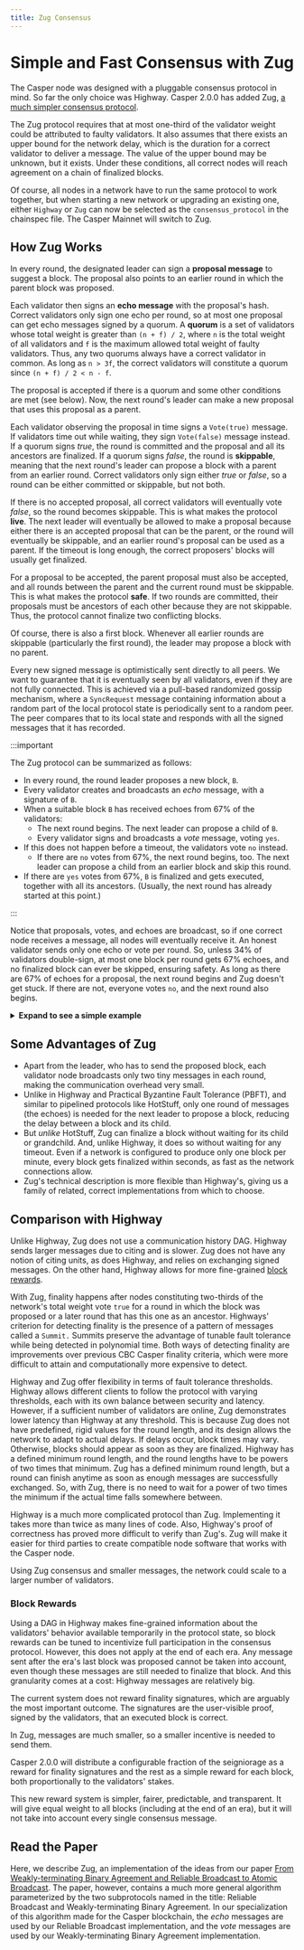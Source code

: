 ```yaml
---
title: Zug Consensus
---
```


# Simple and Fast Consensus with Zug

<!-- TODO update this page to use message gossiping instead of broadcasting when the protocol switches to message gossiping. -->

The Casper node was designed with a pluggable consensus protocol in mind. So far the only choice was Highway. Casper 2.0.0 has added Zug, [a much simpler consensus protocol](https://arxiv.org/abs/2205.06314).

The Zug protocol requires that at most one-third of the validator weight could be attributed to faulty validators. It also assumes that there exists an upper bound for the network delay, which is the duration for a correct validator to deliver a message. The value of the upper bound may be unknown, but it exists. Under these conditions, all correct nodes will reach agreement on a chain of finalized blocks.

Of course, all nodes in a network have to run the same protocol to work together, but when starting a new network or upgrading an existing one, either `Highway` or `Zug` can now be selected as the `consensus_protocol` in the chainspec file. The Casper Mainnet will switch to Zug.

## How Zug Works

In every round, the designated leader can sign a **proposal message** to suggest a block. The proposal also points to an earlier round in which the parent block was proposed.

Each validator then signs an **echo message** with the proposal's hash. Correct validators only sign one echo per round, so at most one proposal can get echo messages signed by a quorum. A **quorum** is a set of validators whose total weight is greater than `(n + f) / 2`, where `n` is the total weight of all validators and `f` is the maximum allowed total weight of faulty validators. Thus, any two quorums always have a correct validator in common. As long as `n > 3f`, the correct validators will constitute a quorum since `(n + f) / 2 < n - f`.

The proposal is accepted if there is a quorum and some other conditions are met (see below). Now, the next round's leader can make a new proposal that uses this proposal as a parent.

Each validator observing the proposal in time signs a `Vote(true)` message. If validators time out while waiting, they sign `Vote(false)` message instead. If a quorum signs *true*, the round is committed and the proposal and all its ancestors are finalized. If a quorum signs *false*, the round is **skippable**, meaning that the next round's leader can propose a block with a parent from an earlier round. Correct validators only sign either *true* or *false*, so a round can be either committed or skippable, but not both.

If there is no accepted proposal, all correct validators will eventually vote *false*, so the round becomes skippable. This is what makes the protocol **live**. The next leader will eventually be allowed to make a proposal because either there is an accepted proposal that can be the parent, or the round will eventually be skippable, and an earlier round's proposal can be used as a parent. If the timeout is long enough, the correct proposers' blocks will usually get finalized.

For a proposal to be accepted, the parent proposal must also be accepted, and all rounds between the parent and the current round must be skippable. This is what makes the protocol **safe**. If two rounds are committed, their proposals must be ancestors of each other because they are not skippable. Thus, the protocol cannot finalize two conflicting blocks.

Of course, there is also a first block. Whenever all earlier rounds are skippable (particularly the first round), the leader may propose a block with no parent.

Every new signed message is optimistically sent directly to all peers. We want to guarantee that it is eventually seen by all validators, even if they are not fully connected. This is achieved via a pull-based randomized gossip mechanism, where a `SyncRequest` message containing information about a random part of the local protocol state is periodically sent to a random peer. The peer compares that to its local state and responds with all the signed messages that it has recorded.

:::important

The Zug protocol can be summarized as follows:

* In every round, the round leader proposes a new block, `B`.
* Every validator creates and broadcasts an _echo_ message, with a signature of `B`.
* When a suitable block `B` has received echoes from 67% of the validators:
    * The next round begins. The next leader can propose a child of `B`.
    * Every validator signs and broadcasts a _vote_ message, voting `yes`.
* If this does not happen before a timeout, the validators vote `no` instead.
    * If there are `no` votes from 67%, the next round begins, too.
      The next leader can propose a child from an earlier block and skip this round.
* If there are `yes` votes from 67%, `B` is finalized and gets executed, together with all its ancestors. (Usually, the next round has already started at this point.)

:::

Notice that proposals, votes, and echoes are broadcast, so if one correct node receives a message, all nodes will eventually receive it. An honest validator sends only one echo or vote per round. So, unless 34% of validators double-sign, at most one block per round gets 67% echoes, and no finalized block can ever be skipped, ensuring safety. As long as there are 67% of echoes for a proposal, the next round begins and Zug doesn't get stuck. If there are not, everyone votes `no`, and the next round also begins.

<details>
<summary><b>Expand to see a simple example</b></summary>

Let's review a simple scenario demonstrating the Zug consensus. The example shows five rounds with a different leader and nodes voting on a card suit. The bottom row indicates whether or not the round was finalized. Notice that round 5 was the first finalized round.

<p align="center">
<img src={"/image/design/zug-example.png"} alt="Zug Example" />
</p>

In round 1, we had a leader who proposed `♥`, but was slow, so the other nodes timed out and voted `no.` The first round had a proposal and was skippable, but nothing was finalized. 

In round 2, the second proposer saw `♥` and proposed `♣` as a child of `♥`. Some nodes voted `yes`, and some timed out and voted `no`. So, round 2 will never output anything because there wasn't a decision.

In round 3, the leader proposed `♦` as a child of `♣`. Assuming the leader was still too slow, everyone voted `no`, and round 3 became skippable even though it had a proposal.

In round 4, the proposer might have crashed or been malicious, so everyone timed out and voted `no`.

In round 5, the leader didn't see the `♦` proposal from round 3 but saw the `no` decision. So, from their perspective, rounds 3 and 4 were skippable and had no proposals. Thus, the leader in round 5 proposed `♠` as a child of `♣`. **Notice that the algorithm encountered a fork**. Regardless, everyone voted `yes`, and round 5 was finalized. I.e., at that moment, `♥`, `♣`, and `♠` all become finalized and executed in that order. As a result, every future proposer needs to propose children of this round.

**Important Notes:**

Even proposals from rounds with a quorum of `no` votes can become finalized indirectly.

If a round is neither finalized nor skippable, the round will likely be finalized at some point in the future. When one-third of the network's weight votes `yes`, a proposal with a quorum of echoes is formed. Consequently, all other honest nodes will eventually see this quorum of echoes and the accepted proposal, which will serve as a parent in future rounds.

Nodes vote `yes` when they have a quorum of echoes, and all the ancestors of that proposal have a quorum of echoes. Also, those ancestors have a quorum of echoes, and the rounds with no ancestors all have a quorum of `no` votes (being skippable).

The algorithm will always produce a result in at least one of the `Accepted proposal` or `Finalized round` rows. If a proposal doesn't get accepted in a round, everyone times out and votes `no`. Otherwise, a proposal is visible to someone with a quorum of votes and will eventually be visible to everyone.

</details>

## Some Advantages of Zug

* Apart from the leader, who has to send the proposed block, each validator node broadcasts only two tiny messages in each round, making the communication overhead very small.
* Unlike in Highway and Practical Byzantine Fault Tolerance (PBFT), and similar to pipelined protocols like HotStuff, only one round of messages (the echoes) is needed for the next leader to propose a block, reducing the delay between a block and its child.
* But _unlike_ HotStuff, Zug can finalize a block without waiting for its child or grandchild. And, unlike Highway, it does so without waiting for any timeout. Even if a network is configured to produce only one block per minute, every block gets finalized within seconds, as fast as the network connections allow.
* Zug's technical description is more flexible than Highway's, giving us a family of related, correct implementations from which to choose.

## Comparison with Highway

Unlike Highway, Zug does not use a communication history DAG. Highway sends larger messages due to citing and is slower. Zug does not have any notion of citing units, as does Highway, and relies on exchanging signed messages. On the other hand, Highway allows for more fine-grained [block rewards](#block-rewards).

With Zug, finality happens after nodes constituting two-thirds of the network's total weight vote `true` for a round in which the block was proposed or a later round that has this one as an ancestor. Highways' criterion for detecting finality is the presence of a pattern of messages called a `Summit.` Summits preserve the advantage of tunable fault tolerance while being detected in polynomial time. Both ways of detecting finality are improvements over previous CBC Casper finality criteria, which were more difficult to attain and computationally more expensive to detect.

Highway and Zug offer flexibility in terms of fault tolerance thresholds. Highway allows different clients to follow the protocol with varying thresholds, each with its own balance between security and latency. However, if a sufficient number of validators are online, Zug demonstrates lower latency than Highway at any threshold. This is because Zug does not have predefined, rigid values for the round length, and its design allows the network to adapt to actual delays. If delays occur, block times may vary. Otherwise, blocks should appear as soon as they are finalized. Highway has a defined minimum round length, and the round lengths have to be powers of two times that minimum. Zug has a defined minimum round length, but a round can finish anytime as soon as enough messages are successfully exchanged. So, with Zug, there is no need to wait for a power of two times the minimum if the actual time falls somewhere between.

Highway is a much more complicated protocol than Zug. Implementing it takes more than twice as many lines of code. Also, Highway's proof of correctness has proved more difficult to verify than Zug's. Zug will make it easier for third parties to create compatible node software that works with the Casper node.

Using Zug consensus and smaller messages, the network could scale to a larger number of validators.

<!-- TODO mention faster block times of 4 seconds or less and an increased number of validators up to 250 after testing is completed. -->

### Block Rewards

Using a DAG in Highway makes fine-grained information about the validators' behavior available temporarily in the protocol state, so block rewards can be tuned to incentivize full participation in the consensus protocol. However, this does not apply at the end of each era. Any message sent after the era's last block was proposed cannot be taken into account, even though these messages are still needed to finalize that block. And this granularity comes at a cost: Highway messages are relatively big.

The current system does not reward finality signatures, which are arguably the most important outcome. The signatures are the user-visible proof, signed by the validators, that an executed block is correct.

In Zug, messages are much smaller, so a smaller incentive is needed to send them.

Casper 2.0.0 will distribute a configurable fraction of the seigniorage as a reward for finality signatures and the rest as a simple reward for each block, both proportionally to the validators' stakes.

This new reward system is simpler, fairer, predictable, and transparent. It will give equal weight to all blocks (including at the end of an era), but it will not take into account every single consensus message.


## Read the Paper

Here, we describe Zug, an implementation of the ideas from our paper [From Weakly-terminating Binary Agreement and Reliable Broadcast to Atomic Broadcast](https://arxiv.org/abs/2205.06314). The paper, however, contains a much more general algorithm parameterized by the two subprotocols named in the title: Reliable Broadcast and Weakly-terminating Binary Agreement. In our specialization of this algorithm made for the Casper blockchain, the _echo_ messages are used by our Reliable Broadcast implementation, and the _vote_ messages are used by our Weakly-terminating Binary Agreement implementation.
